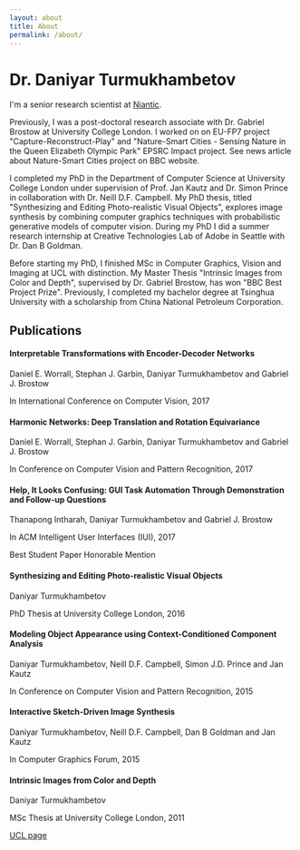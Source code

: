 ```yaml
---
layout: about
title: About
permalink: /about/
---
```


# Dr. Daniyar Turmukhambetov

I'm a senior research scientist at [Niantic](https://nianticlabs.com/blog/matrixmill/).

Previously, I was a post-doctoral research associate with Dr. Gabriel Brostow at University College London. I worked on on EU-FP7 project "Capture-Reconstruct-Play" and "Nature-Smart Cities - Sensing Nature in the Queen Elizabeth Olympic Park" EPSRC Impact project. See news article about Nature-Smart Cities project on BBC website.

I completed my PhD in the Department of Computer Science at University College London under supervision of Prof. Jan Kautz and Dr. Simon Prince in collaboration with Dr. Neill D.F. Campbell. My PhD thesis, titled "Synthesizing and Editing Photo-realistic Visual Objects", explores image synthesis by combining computer graphics techniques with probabilistic generative models of computer vision. During my PhD I did a summer research internship at Creative Technologies Lab of Adobe in Seattle with Dr. Dan B Goldman.

Before starting my PhD, I finished MSc in Computer Graphics, Vision and Imaging at UCL with distinction. My Master Thesis "Intrinsic Images from Color and Depth", supervised by Dr. Gabriel Brostow, has won "BBC Best Project Prize".
Previously, I completed my bachelor degree at Tsinghua University with a scholarship from China National Petroleum Corporation.

## Publications

#### Interpretable Transformations with Encoder-Decoder Networks

Daniel E. Worrall, Stephan J. Garbin, Daniyar Turmukhambetov and Gabriel J. Brostow

In International Conference on Computer Vision, 2017

<!---
project webpage
arxiv
preprint(PDF, 0.8Kb)
bibtex
-->

####  Harmonic Networks: Deep Translation and Rotation Equivariance

Daniel E. Worrall, Stephan J. Garbin, Daniyar Turmukhambetov and Gabriel J. Brostow

In Conference on Computer Vision and Pattern Recognition, 2017

<!---
project webpage
arxiv
preprint(PDF, 4.1Mb)
bibtex
-->

####  Help, It Looks Confusing: GUI Task Automation Through Demonstration and Follow-up Questions

Thanapong Intharah, Daniyar Turmukhambetov and Gabriel J. Brostow

In ACM Intelligent User Interfaces (IUI), 2017

Best Student Paper Honorable Mention

<!---
project
webpage
arxiv
draft(PDF, 5.4Mb)
bibtex
-->

#### Synthesizing and Editing Photo-realistic Visual Objects

Daniyar Turmukhambetov

PhD Thesis at University College London, 2016

<!---
monograph(PDF, 57.5Mb)
UCL Discovery
bibtex
-->

#### Modeling Object Appearance using Context-Conditioned Component Analysis

Daniyar Turmukhambetov, Neill D.F. Campbell, Simon J.D. Prince and Jan Kautz

In Conference on Computer Vision and Pattern Recognition, 2015

<!---
project webpage
paper(PDF, 5.2Mb)
bibtex
-->

#### Interactive Sketch-Driven Image Synthesis

Daniyar Turmukhambetov, Neill D.F. Campbell, Dan B Goldman and Jan Kautz

In Computer Graphics Forum, 2015

<!---
project webpage
Free Access to Article at Wiley Online Library
preprint(PDF, 9.5Mb)
bibtex
-->

#### Intrinsic Images from Color and Depth

Daniyar Turmukhambetov

MSc Thesis at University College London, 2011

<!---
monograph(PDF, 11.9Mb)
-->

[UCL page](http://www0.cs.ucl.ac.uk/staff/dturmukh)

